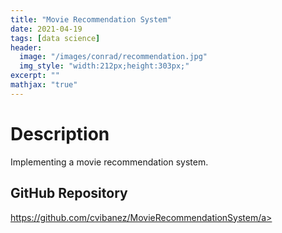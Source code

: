 ```yaml
---
title: "Movie Recommendation System"
date: 2021-04-19
tags: [data science]
header:
  image: "/images/conrad/recommendation.jpg"
  img_style: "width:212px;height:303px;"
excerpt: ""
mathjax: "true"
---
```


# Description
Implementing a movie recommendation system.

## GitHub Repository
<a href="https://github.com/cvibanez/MovieRecommendationSystem">https://github.com/cvibanez/MovieRecommendationSystem/a>

